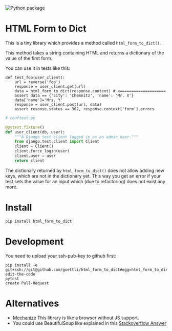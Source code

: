 
![Python package](https://github.com/guettli/html_form_to_dict/workflows/Python%20package/badge.svg)

# HTML Form to Dict

This is a tiny library which provides a method called `html_form_to_dict()`.

This method takes a string containing HTML and returns a dictionary of the value of the first form.

You can use it in tests like this:

```
def test_foo(user_client):
    url = reverse('foo')
    response = user_client.get(url)
    data = html_form_to_dict(response.content) # <====================
    assert data == {'city': 'Chemnitz', 'name': 'Mr. X'}
    data['name']='Mrs. Y'
    response = user_client.post(url, data)
    assert resonse.status == 302, response.context['form'].errors
```


```Python
# conftest.py

@pytest.fixture()
def user_client(db, user):
    """A Django test client logged in as an admin user."""
    from django.test.client import Client
    client = Client()
    client.force_login(user)
    client.user = user
    return client
```

The dictionary returned by `html_form_to_dict()` does not allow adding new
keys, which are not in the dictionary yet. This way you get an error if your
test sets the value for an input which (due to refactoring) does not exist any more.

# Install

```shell
pip install html_form_to_dict
```

# Development

You need to upload your ssh-pub-key to github first:

```shell
pip install -e git+ssh://git@github.com/guettli/html_form_to_dict#egg=html_form_to_dict
edit-the-code
pytest
create Pull-Request
```

# Alternatives

* [Mechanize](https://mechanize.readthedocs.io/en/latest/) This library is like a browser without JS support.
* You could use BeautifulSoup like explained in this [Stackoverflow Answer](https://stackoverflow.com/a/65571001/633961)
